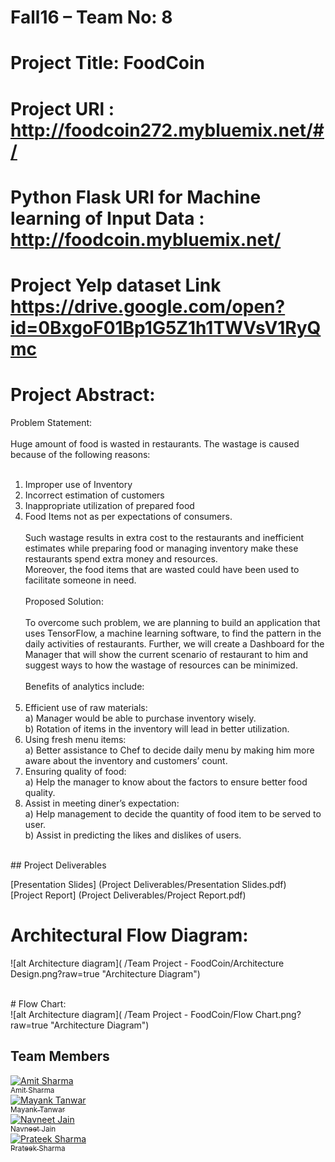 # Fall16 – Team No: 8

# Project Title: FoodCoin
# Project URl : http://foodcoin272.mybluemix.net/#/ 
# Python Flask URl for Machine learning of Input Data : http://foodcoin.mybluemix.net/
# Project Yelp dataset Link https://drive.google.com/open?id=0BxgoF01Bp1G5Z1h1TWVsV1RyQmc
# Project Abstract:

Problem Statement:<br /><br />
Huge amount of food is wasted in restaurants. The wastage is caused because of the following reasons:<br /><br />
1) Improper use of Inventory<br />
2) Incorrect estimation of customers<br />
3) Inappropriate utilization of prepared food<br />
4) Food Items not as per expectations of consumers.<br /><br />
Such wastage results in extra cost to the restaurants and inefficient estimates while preparing food or managing inventory make these restaurants spend extra money and resources.<br />
Moreover, the food items that are wasted could have been used to facilitate someone in need.<br /><br />
Proposed Solution:<br /><br />
To overcome such problem, we are planning to build an application that uses TensorFlow, a machine learning software, to find the pattern in the daily activities of restaurants. Further, we will create a Dashboard for the Manager that will show the current scenario of restaurant to him and suggest ways to how the wastage of resources can be minimized.<br /><br />
Benefits of analytics include:<br /><br />
1) Efficient use of raw materials:<br />
    a) Manager would be able to purchase inventory wisely.<br />
    b) Rotation of items in the inventory will lead in better utilization.<br />
2) Using fresh menu items:<br />
    a) Better assistance to Chef to decide daily menu by making him more aware about the inventory and customers’ count.<br />
3) Ensuring quality of food:<br />
    a) Help the manager to know about the factors to ensure better food quality.<br />
4) Assist in meeting diner’s expectation:<br />
    a) Help management to decide the quantity of food item to be served to user.<br />
    b) Assist in predicting the likes and dislikes of users.<br />
<br />
## Project Deliverables

[Presentation Slides] (Project Deliverables/Presentation Slides.pdf) <br/>
[Project Report] (Project Deliverables/Project Report.pdf)

# Architectural Flow Diagram:<br />
![alt Architecture diagram]( /Team Project - FoodCoin/Architecture Design.png?raw=true "Architecture Diagram")

<br />
# Flow Chart:<br />
![alt Architecture diagram]( /Team Project - FoodCoin/Flow Chart.png?raw=true "Architecture Diagram")

## Team Members

[![Amit Sharma](https://avatars.githubusercontent.com/amitwork?s=100)<br /><sub>Amit Sharma</sub>](https://github.com/amitwork)<br />  [![Mayank Tanwar](https://avatars.githubusercontent.com/mayanktanwar5?s=100)<br /><sub>Mayank Tanwar</sub>](https://github.com/mayanktanwar5)<br />[![Navneet Jain](https://avatars.githubusercontent.com/navijain90?s=100)<br /><sub>Navneet Jain</sub>](https://github.com/navijain90)<br />[![Prateek Sharma](https://avatars.githubusercontent.com/prateeksharmamay?s=100)<br /><sub>Prateek Sharma</sub>](https://github.com/prateeksharmamay)<br />


